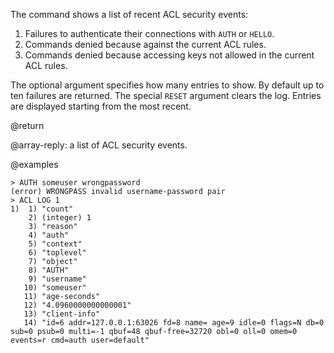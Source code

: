 The command shows a list of recent ACL security events:

1. Failures to authenticate their connections with `AUTH` or `HELLO`.
2. Commands denied because against the current ACL rules.
3. Commands denied because accessing keys not allowed in the current ACL rules.

The optional argument specifies how many entries to show. By default
up to ten failures are returned. The special `RESET` argument clears the log.
Entries are displayed starting from the most recent.

@return

@array-reply: a list of ACL security events.

@examples

```
> AUTH someuser wrongpassword
(error) WRONGPASS invalid username-password pair
> ACL LOG 1
1)  1) "count"
    2) (integer) 1
    3) "reason"
    4) "auth"
    5) "context"
    6) "toplevel"
    7) "object"
    8) "AUTH"
    9) "username"
   10) "someuser"
   11) "age-seconds"
   12) "4.0960000000000001"
   13) "client-info"
   14) "id=6 addr=127.0.0.1:63026 fd=8 name= age=9 idle=0 flags=N db=0 sub=0 psub=0 multi=-1 qbuf=48 qbuf-free=32720 obl=0 oll=0 omem=0 events=r cmd=auth user=default"
```
